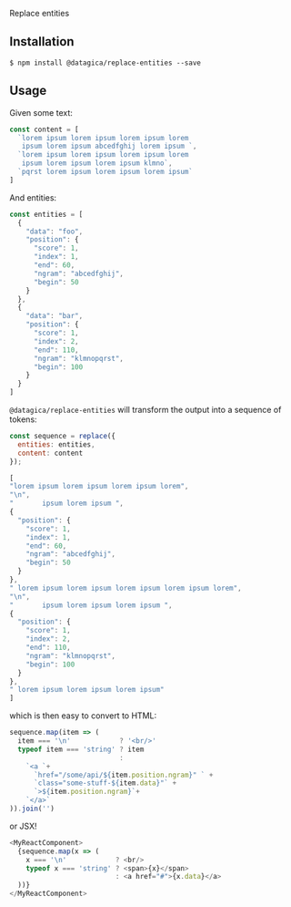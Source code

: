 Replace entities

## Installation

    $ npm install @datagica/replace-entities --save

## Usage

Given some text:

```javascript
const content = [
  `lorem ipsum lorem ipsum lorem ipsum lorem
   ipsum lorem ipsum abcedfghij lorem ipsum `,
  `lorem ipsum lorem ipsum lorem ipsum lorem
   ipsum lorem ipsum lorem ipsum klmno`,
  `pqrst lorem ipsum lorem ipsum lorem ipsum`
]
```

And entities:

```javascript
const entities = [
  {
    "data": "foo",
    "position": {
      "score": 1,
      "index": 1,
      "end": 60,
      "ngram": "abcedfghij",
      "begin": 50
    }
  },
  {
    "data": "bar",
    "position": {
      "score": 1,
      "index": 2,
      "end": 110,
      "ngram": "klmnopqrst",
      "begin": 100
    }
  }
]
```

`@datagica/replace-entities` will transform the output into a sequence of tokens:

```javascript
const sequence = replace({
  entities: entities,
  content: content
});

[
"lorem ipsum lorem ipsum lorem ipsum lorem",
"\n",
"       ipsum lorem ipsum ",
{
  "position": {
    "score": 1,
    "index": 1,
    "end": 60,
    "ngram": "abcedfghij",
    "begin": 50
  }
},
" lorem ipsum lorem ipsum lorem ipsum lorem ipsum lorem",
"\n",
"       ipsum lorem ipsum lorem ipsum ",
{
  "position": {
    "score": 1,
    "index": 2,
    "end": 110,
    "ngram": "klmnopqrst",
    "begin": 100
  }
},
" lorem ipsum lorem ipsum lorem ipsum"
]
```

which is then easy to convert to HTML:

```javascript
sequence.map(item => (
  item === '\n'            ? '<br/>'
  typeof item === 'string' ? item
                           :
    `<a `+
      `href="/some/api/${item.position.ngram}" ` +
      `class="some-stuff-${item.data}"` +
      `>${item.position.ngram}`+
    `</a>`
)).join('')
```

or JSX!

```javascript
<MyReactComponent>
  {sequence.map(x => (
    x === '\n'            ? <br/>
    typeof x === 'string' ? <span>{x}</span>
                          : <a href="#">{x.data}</a>
  ))}
</MyReactComponent>
```
